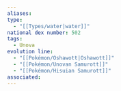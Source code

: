 ```yaml
---
aliases: 
type:
  - "[[Types/water|water]]"
national dex number: 502
tags:
  - Unova
evolution line:
  - "[[Pokémon/Oshawott|Oshawott]]"
  - "[[Pokémon/Unovan Samurott]]"
  - "[[Pokémon/Hisuian Samurott]]"
associated: 
---
```


